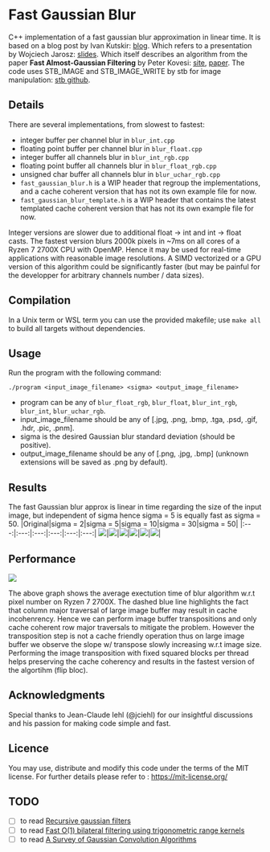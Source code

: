 # Fast Gaussian Blur

C++ implementation of a fast gaussian blur approximation in linear time. It is based on a blog post by Ivan Kutskir: [blog](http://blog.ivank.net/fastest-gaussian-blur.html). Which refers to a presentation by Wojciech Jarosz: [slides](http://elynxsdk.free.fr/ext-docs/Blur/Fast_box_blur.pdf). Which itself describes an algorithm from the paper **Fast Almost-Gaussian Filtering** by Peter Kovesi: [site](https://www.peterkovesi.com/matlabfns/#integral), [paper](https://www.peterkovesi.com/papers/FastGaussianSmoothing.pdf). The code uses STB_IMAGE and STB_IMAGE_WRITE by stb for image manipulation: [stb github](https://github.com/nothings/stb). 

## Details

There are several implementations, from slowest to fastest:

- integer buffer per channel blur in `blur_int.cpp`
- floating point buffer per channel blur in `blur_float.cpp`
- integer buffer all channels blur in `blur_int_rgb.cpp`
- floating point buffer all channels blur in `blur_float_rgb.cpp`
- unsigned char buffer all channels blur in `blur_uchar_rgb.cpp`
- `fast_gaussian_blur.h` is a WIP header that regroup the implementations, and a cache coherent version that has not its own example file for now.
- `fast_gaussian_blur_template.h` is a WIP header that contains the latest templated cache coherent version that has not its own example file for now.

Integer versions are slower due to additional float -> int and int -> float casts. The fastest version blurs 2000k pixels in ~7ms on all cores of a Ryzen 7 2700X CPU with OpenMP. Hence it may be used for real-time applications with reasonable image resolutions. A SIMD vectorized or a GPU version of this algorithm could be significantly faster (but may be painful for the developper for arbitrary channels number / data sizes).

## Compilation

In a Unix term or WSL term you can use the provided makefile; use `make all` to build all targets without dependencies.

## Usage

Run the program with the following command:

`./program <input_image_filename> <sigma> <output_image_filename>`

- program can be any of `blur_float_rgb`, `blur_float`, `blur_int_rgb`, `blur_int`, `blur_uchar_rgb`.
- input_image_filename should be any of [.jpg, .png, .bmp, .tga, .psd, .gif, .hdr, .pic, .pnm].
- sigma is the desired Gaussian blur standard deviation (should be positive).
- output_image_filename should be any of [.png, .jpg, .bmp]  (unknown extensions will be saved as .png by default).

## Results

The fast Gaussian blur approx is linear in time regarding the size of the input image, but independent of sigma hence sigma = 5 is equally fast as sigma = 50.
|Original|sigma = 2|sigma = 5|sigma = 10|sigma = 30|sigma = 50|
|:---:|:---:|:---:|:---:|:---:|:---:|
![](data/demo.png)|![](data/blur2.png)|![](data/blur5.png)|![](data/blur10.png)|![](data/blur30.png)|![](data/blur50.png)|

## Performance

![](data/time.png)

The above graph shows the average exectution time of blur algorithm w.r.t pixel number on Ryzen 7 2700X. The dashed blue line highlights the fact that column major traversal of large image buffer may result in cache incohenrency. Hence we can perform image buffer transpositions and only cache coherent row major traversals to mitigate the problem. However the transposition step is not a cache friendly operation thus on large image buffer we observe the slope w/ transpose slowly increasing w.r.t image size. Performing the image transposition with fixed squared blocks per thread helps preserving the cache coherency and results in the fastest version of the algortihm (flip bloc).   

## Acknowledgments

Special thanks to Jean-Claude Iehl (@jciehl) for our insightful discussions and his passion for making code simple and fast. 

## Licence

You may use, distribute and modify this code under the terms of the MIT license. For further details please refer to : https://mit-license.org/

## TODO

- [ ] to read [Recursive gaussian filters](https://software.intel.com/content/dam/develop/external/us/en/documents/cwp546-181134.pdf)
- [ ] to read [Fast O(1) bilateral filtering using trigonometric range kernels](http://bigwww.epfl.ch/chaudhury/Fast%20bilateral%20filtering.pdf)
- [ ] to read [A Survey of Gaussian Convolution Algorithms](http://www.ipol.im/pub/art/2013/87/)
